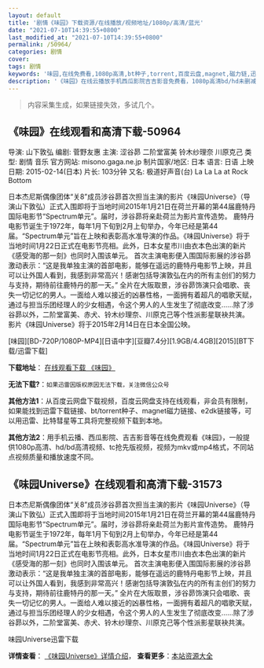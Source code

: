 ```yaml
---
layout: default
title: '剧情《味园》下载资源/在线播放/视频地址/1080p/高清/蓝光'
date: "2021-07-10T14:39:55+0800"
last_modified_at: "2021-07-10T14:39:55+0800"
permalink: /50964/
categories: 剧情
cover:
tags: 剧情
keywords: '味园,在线免费看,1080p高清,bt种子,torrent,百度云盘,magnet,磁力链,迅雷下载资源'
description: '《味园》在线云播放手机西瓜影院吉吉影音免费看，1080p高清bd/hd未删减完整版和tc抢先枪版，mkv/mp4格式，附带bt/torrent种子、magnet/磁力链、百度云盘、网盘资源迅雷下载链接'
---
```


>内容采集生成，如果链接失效，多试几个。


## 《味园》在线观看和高清下载-50964

导演: 山下敦弘 编剧: 菅野友惠 主演: 涩谷昴 二阶堂富美 铃木纱理奈 川原克己 类型: 剧情 音乐 官方网站: misono.gaga.ne.jp 制片国家/地区: 日本 语言: 日语 上映日期: 2015-02-14(日本) 片长: 103分钟 又名: 极道好声音(台) La La La at Rock Bottom

日本杰尼斯偶像团体“关8”成员涉谷昴首次担当主演的影片《味园Universe》（导演山下敦弘）正式入围即将于当地时间2015年1月21日在荷兰开幕的第44届鹿特丹国际电影节“Spectrum单元”。届时，涉谷昴将亲赴荷兰为影片宣传造势。 鹿特丹电影节诞生于1972年，每年1月下旬到2月上旬举办，今年已经是第44届。“Spectrum单元”旨在上映和表彰高水准导演的作品。《味园Universe》将于当地时间1月22日正式在电影节亮相。此外，日本女星市川由衣本色出演的新片《感受海的那一刻》也同时入围该单元。 首次主演电影便入围国际影展的涉谷昴激动表示：“这是我单独主演的首部电影，能够在遥远的鹿特丹电影节上映，并且可以让外国人看到，我感到非常高兴！感谢包括导演敦弘在内的所有主创们的努力与支持，期待前往鹿特丹的那一天。” 全片在大阪取景，涉谷昴饰演只会唱歌、丧失一切记忆的男人。一面给人难以接近的凶暴性格，一面拥有着超凡的唱歌天赋，通过与担当乐团经理人的少女相遇，令这个男人的人生发生了彻底改变……除了涉谷昴以外，二阶堂富美、赤犬、铃木纱理奈、川原克己等个性派影星联袂共演。 影片《味园Universe》将于2015年2月14日在日本全国公映。


[味园][BD-720P/1080P-MP4][日语中字][豆瓣7.4分][1.9GB/4.4GB][2015][BT下载/迅雷下载]

**下载地址**： [在线观看下载 《味园》](https://www.btdx8.com/torrent/misono_universe_2015.html) 


**无法下载?**：`如果迅雷因版权原因无法下载，关注微信公众号 `

**其他方法1**：从百度云网盘下载视频，百度云网盘支持在线观看，非会员有限制，如果能找到迅雷下载链接、bt/torrent种子、magnet磁力链接、e2dk链接等，可以用迅雷、比特彗星等工具将完整视频下载到本地。

**其他方法2**：用手机云播、西瓜影院、吉吉影音等在线免费观看《味园》，一般提供1080p高清、hd/bd高清视频、tc抢先版视频，视频为mkv或mp4格式，不同站点视频质量和播放速度不同。


## 《味园Universe》在线观看和高清下载-31573

日本杰尼斯偶像团体&ldquo;关8”成员涉谷昴首次担当主演的影片《味园Universe》（导演山下敦弘）正式入围即将于当地时间2015年1月21日在荷兰开幕的第44届鹿特丹国际电影节&ldquo;Spectrum单元”。届时，涉谷昴将亲赴荷兰为影片宣传造势。 鹿特丹电影节诞生于1972年，每年1月下旬到2月上旬举办，今年已经是第44届。&ldquo;Spectrum单元”旨在上映和表彰高水准导演的作品。《味园Universe》将于当地时间1月22日正式在电影节亮相。此外，日本女星市川由衣本色出演的新片《感受海的那一刻》也同时入围该单元。 首次主演电影便入围国际影展的涉谷昴激动表示：“这是我单独主演的首部电影，能够在遥远的鹿特丹电影节上映，并且可以让外国人看到，我感到非常高兴！感谢包括导演敦弘在内的所有主创们的努力与支持，期待前往鹿特丹的那一天。&rdquo; 全片在大阪取景，涉谷昴饰演只会唱歌、丧失一切记忆的男人。一面给人难以接近的凶暴性格，一面拥有着超凡的唱歌天赋，通过与担当乐团经理人的少女相遇，令这个男人的人生发生了彻底改变&hellip;…除了涉谷昴以外，二阶堂富美、赤犬、铃木纱理奈、川原克己等个性派影星联袂共演。<!---剧情end--->


味园Universe迅雷下载

**详情查看**： [《味园Universe》详情介绍](/movie/31573/)， **查看更多**：[本站资源大全](/movie/t/all/)

